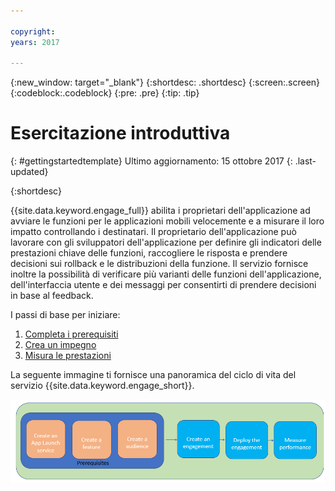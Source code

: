 ```yaml
---

copyright:
years: 2017

---
```


{:new_window: target="_blank"}
{:shortdesc: .shortdesc}
{:screen:.screen}
{:codeblock:.codeblock}
{:pre: .pre}
{:tip: .tip}

# Esercitazione introduttiva
{: #gettingstartedtemplate}
Ultimo aggiornamento: 15 ottobre 2017
{: .last-updated}

{:shortdesc}


{{site.data.keyword.engage_full}} abilita i proprietari dell'applicazione ad avviare le funzioni per le applicazioni mobili velocemente e a misurare il loro impatto controllando i destinatari. Il proprietario dell'applicazione può lavorare con gli sviluppatori dell'applicazione per definire gli indicatori delle prestazioni chiave delle funzioni, raccogliere le risposta e prendere decisioni sui rollback e le distribuzioni della funzione. Il servizio fornisce inoltre la possibilità di verificare più varianti delle funzioni dell'applicazione, dell'interfaccia utente e dei messaggi per consentirti di prendere decisioni in base al feedback.


I passi di base per iniziare:

1. [Completa i prerequisiti](/docs/services/app-launch/app_prerequisites.html)
1. [Crea un impegno](/docs/services/app-launch/app_feature_toggle.html)
2. [Misura le prestazioni](/docs/services/app-launch/app_measure_performance.html)


La seguente immagine ti fornisce una panoramica del ciclo di vita del servizio {{site.data.keyword.engage_short}}.

![Panoramica Cognitive Engage](images/applaunch_overview.gif)


  












